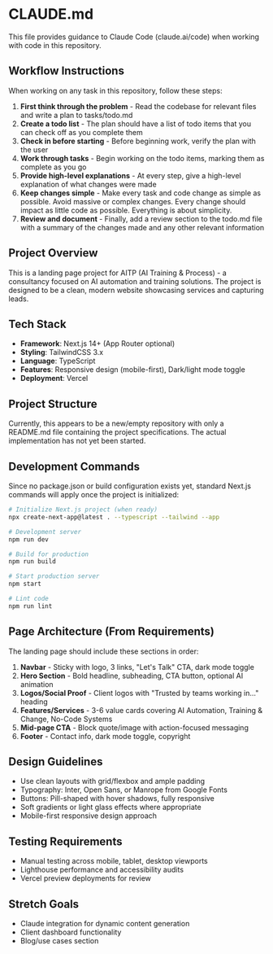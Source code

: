 # CLAUDE.md

This file provides guidance to Claude Code (claude.ai/code) when working with code in this repository.

## Workflow Instructions

When working on any task in this repository, follow these steps:

1. **First think through the problem** - Read the codebase for relevant files and write a plan to tasks/todo.md
2. **Create a todo list** - The plan should have a list of todo items that you can check off as you complete them
3. **Check in before starting** - Before beginning work, verify the plan with the user
4. **Work through tasks** - Begin working on the todo items, marking them as complete as you go
5. **Provide high-level explanations** - At every step, give a high-level explanation of what changes were made
6. **Keep changes simple** - Make every task and code change as simple as possible. Avoid massive or complex changes. Every change should impact as little code as possible. Everything is about simplicity.
7. **Review and document** - Finally, add a review section to the todo.md file with a summary of the changes made and any other relevant information

## Project Overview

This is a landing page project for AITP (AI Training & Process) - a consultancy focused on AI automation and training solutions. The project is designed to be a clean, modern website showcasing services and capturing leads.

## Tech Stack

- **Framework**: Next.js 14+ (App Router optional)
- **Styling**: TailwindCSS 3.x
- **Language**: TypeScript
- **Features**: Responsive design (mobile-first), Dark/light mode toggle
- **Deployment**: Vercel

## Project Structure

Currently, this appears to be a new/empty repository with only a README.md file containing the project specifications. The actual implementation has not yet been started.

## Development Commands

Since no package.json or build configuration exists yet, standard Next.js commands will apply once the project is initialized:

```bash
# Initialize Next.js project (when ready)
npx create-next-app@latest . --typescript --tailwind --app

# Development server
npm run dev

# Build for production
npm run build

# Start production server
npm start

# Lint code
npm run lint
```

## Page Architecture (From Requirements)

The landing page should include these sections in order:
1. **Navbar** - Sticky with logo, 3 links, "Let's Talk" CTA, dark mode toggle
2. **Hero Section** - Bold headline, subheading, CTA button, optional AI animation
3. **Logos/Social Proof** - Client logos with "Trusted by teams working in..." heading
4. **Features/Services** - 3-6 value cards covering AI Automation, Training & Change, No-Code Systems
5. **Mid-page CTA** - Block quote/image with action-focused messaging
6. **Footer** - Contact info, dark mode toggle, copyright

## Design Guidelines

- Use clean layouts with grid/flexbox and ample padding
- Typography: Inter, Open Sans, or Manrope from Google Fonts
- Buttons: Pill-shaped with hover shadows, fully responsive
- Soft gradients or light glass effects where appropriate
- Mobile-first responsive design approach

## Testing Requirements

- Manual testing across mobile, tablet, desktop viewports
- Lighthouse performance and accessibility audits
- Vercel preview deployments for review

## Stretch Goals

- Claude integration for dynamic content generation
- Client dashboard functionality
- Blog/use cases section